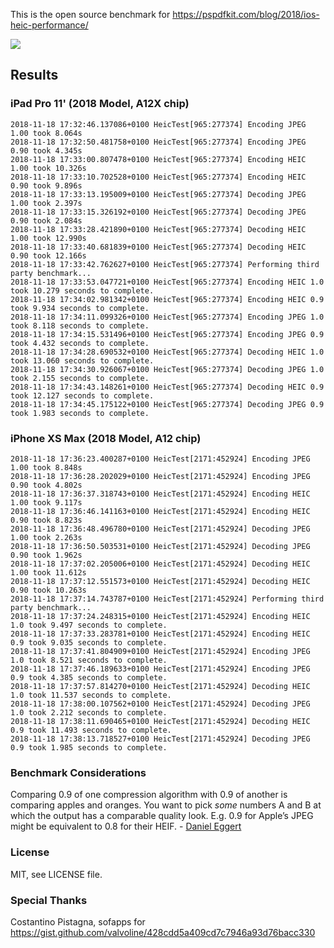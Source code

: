 This is the open source benchmark for https://pspdfkit.com/blog/2018/ios-heic-performance/

[![](https://pspdfkit.com/images/blog/2018/ios-heic-performance/article-header-2a327dfe.png)](https://pspdfkit.com/blog/2018/ios-heic-performance/)

## Results

### iPad Pro 11' (2018 Model, A12X chip)

```
2018-11-18 17:32:46.137086+0100 HeicTest[965:277374] Encoding JPEG 1.00 took 8.064s
2018-11-18 17:32:50.481758+0100 HeicTest[965:277374] Encoding JPEG 0.90 took 4.345s
2018-11-18 17:33:00.807478+0100 HeicTest[965:277374] Encoding HEIC 1.00 took 10.326s
2018-11-18 17:33:10.702528+0100 HeicTest[965:277374] Encoding HEIC 0.90 took 9.896s
2018-11-18 17:33:13.195009+0100 HeicTest[965:277374] Decoding JPEG 1.00 took 2.397s
2018-11-18 17:33:15.326192+0100 HeicTest[965:277374] Decoding JPEG 0.90 took 2.084s
2018-11-18 17:33:28.421890+0100 HeicTest[965:277374] Decoding HEIC 1.00 took 12.990s
2018-11-18 17:33:40.681839+0100 HeicTest[965:277374] Decoding HEIC 0.90 took 12.166s
2018-11-18 17:33:42.762627+0100 HeicTest[965:277374] Performing third party benchmark...
2018-11-18 17:33:53.047721+0100 HeicTest[965:277374] Encoding HEIC 1.0 took 10.279 seconds to complete.
2018-11-18 17:34:02.981342+0100 HeicTest[965:277374] Encoding HEIC 0.9 took 9.934 seconds to complete.
2018-11-18 17:34:11.099326+0100 HeicTest[965:277374] Encoding JPEG 1.0 took 8.118 seconds to complete.
2018-11-18 17:34:15.531496+0100 HeicTest[965:277374] Encoding JPEG 0.9 took 4.432 seconds to complete.
2018-11-18 17:34:28.690532+0100 HeicTest[965:277374] Decoding HEIC 1.0 took 13.060 seconds to complete.
2018-11-18 17:34:30.926067+0100 HeicTest[965:277374] Decoding JPEG 1.0 took 2.155 seconds to complete.
2018-11-18 17:34:43.148261+0100 HeicTest[965:277374] Decoding HEIC 0.9 took 12.127 seconds to complete.
2018-11-18 17:34:45.175122+0100 HeicTest[965:277374] Decoding JPEG 0.9 took 1.983 seconds to complete.
```

### iPhone XS Max (2018 Model, A12 chip)

```
2018-11-18 17:36:23.400287+0100 HeicTest[2171:452924] Encoding JPEG 1.00 took 8.848s
2018-11-18 17:36:28.202029+0100 HeicTest[2171:452924] Encoding JPEG 0.90 took 4.802s
2018-11-18 17:36:37.318743+0100 HeicTest[2171:452924] Encoding HEIC 1.00 took 9.117s
2018-11-18 17:36:46.141163+0100 HeicTest[2171:452924] Encoding HEIC 0.90 took 8.823s
2018-11-18 17:36:48.496780+0100 HeicTest[2171:452924] Decoding JPEG 1.00 took 2.263s
2018-11-18 17:36:50.503531+0100 HeicTest[2171:452924] Decoding JPEG 0.90 took 1.962s
2018-11-18 17:37:02.205006+0100 HeicTest[2171:452924] Decoding HEIC 1.00 took 11.612s
2018-11-18 17:37:12.551573+0100 HeicTest[2171:452924] Decoding HEIC 0.90 took 10.263s
2018-11-18 17:37:14.743787+0100 HeicTest[2171:452924] Performing third party benchmark...
2018-11-18 17:37:24.248315+0100 HeicTest[2171:452924] Encoding HEIC 1.0 took 9.497 seconds to complete.
2018-11-18 17:37:33.283781+0100 HeicTest[2171:452924] Encoding HEIC 0.9 took 9.035 seconds to complete.
2018-11-18 17:37:41.804909+0100 HeicTest[2171:452924] Encoding JPEG 1.0 took 8.521 seconds to complete.
2018-11-18 17:37:46.189633+0100 HeicTest[2171:452924] Encoding JPEG 0.9 took 4.385 seconds to complete.
2018-11-18 17:37:57.814270+0100 HeicTest[2171:452924] Decoding HEIC 1.0 took 11.537 seconds to complete.
2018-11-18 17:38:00.107562+0100 HeicTest[2171:452924] Decoding JPEG 1.0 took 2.212 seconds to complete.
2018-11-18 17:38:11.690465+0100 HeicTest[2171:452924] Decoding HEIC 0.9 took 11.493 seconds to complete.
2018-11-18 17:38:13.718527+0100 HeicTest[2171:452924] Decoding JPEG 0.9 took 1.985 seconds to complete.
```

### Benchmark Considerations

Comparing 0.9 of one compression algorithm with 0.9 of another is comparing apples and oranges. You want to pick _some_ numbers A and B at which the output has a comparable quality look. E.g. 0.9 for Apple’s JPEG might be equivalent to 0.8 for their HEIF. - [Daniel Eggert](https://twitter.com/danielboedewadt/status/1062862148500512768)

### License

MIT, see LICENSE file.

### Special Thanks

Costantino Pistagna, sofapps for https://gist.github.com/valvoline/428cdd5a409cd7c7946a93d76bacc330


